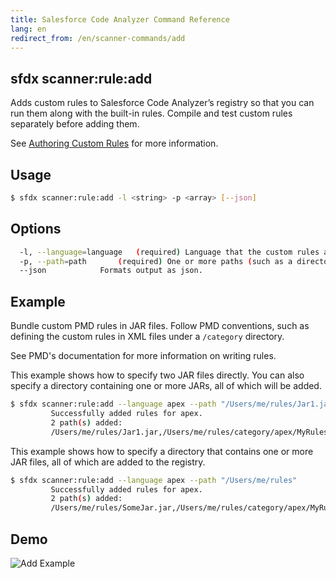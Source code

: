 ```yaml
---
title: Salesforce Code Analyzer Command Reference
lang: en
redirect_from: /en/scanner-commands/add
---
```


## sfdx scanner:rule:add
Adds custom rules to Salesforce Code Analyzer’s registry so that you can run them along with the built-in rules. Compile and test custom rules separately before adding them.

See [Authoring Custom Rules](./en/v3.x/custom-rules/author/) for more information.

## Usage

```bash
$ sfdx scanner:rule:add -l <string> -p <array> [--json]
```
  
## Options

```bash
  -l, --language=language	(required) Language that the custom rules are evaluated against.
  -p, --path=path		(required) One or more paths (such as a directory or JAR file) to custom rule definitions. Specify multiple values as a comma-separated list.
  --json			Formats output as json.

```
  
## Example
Bundle custom PMD rules in JAR files. Follow PMD conventions, such as defining the custom rules in XML files under a ```/category``` directory.

See PMD's documentation for more information on writing rules.

This example shows how to specify two JAR files directly. You can also specify a directory containing one or more JARs, all of which will be added.

```bash
$ sfdx scanner:rule:add --language apex --path "/Users/me/rules/Jar1.jar,/Users/me/rules/category/apex/MyRules.xml"
         Successfully added rules for apex.
         2 path(s) added:
         /Users/me/rules/Jar1.jar,/Users/me/rules/category/apex/MyRules.xml
```

This example shows how to specify a directory that contains one or more JAR files, all of which are added to the registry. 

```bash
$ sfdx scanner:rule:add --language apex --path "/Users/me/rules"
         Successfully added rules for apex.
         2 path(s) added:
         /Users/me/rules/SomeJar.jar,/Users/me/rules/category/apex/MyRules.xml
```

## Demo
![Add Example](./assets/images/add.gif) 
